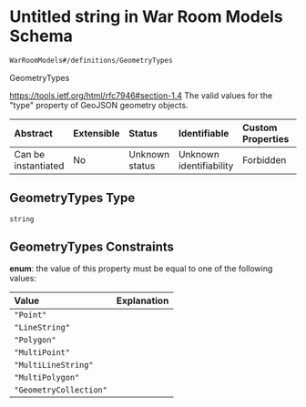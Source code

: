 # Untitled string in War Room Models Schema

```txt
WarRoomModels#/definitions/GeometryTypes
```

GeometryTypes

<https://tools.ietf.org/html/rfc7946#section-1.4> The valid values for the "type" property of GeoJSON geometry objects.

| Abstract            | Extensible | Status         | Identifiable            | Custom Properties | Additional Properties | Access Restrictions | Defined In                                                        |
| :------------------ | :--------- | :------------- | :---------------------- | :---------------- | :-------------------- | :------------------ | :---------------------------------------------------------------- |
| Can be instantiated | No         | Unknown status | Unknown identifiability | Forbidden         | Allowed               | none                | [models.schema.json\*](models.schema.json "open original schema") |

## GeometryTypes Type

`string`

## GeometryTypes Constraints

**enum**: the value of this property must be equal to one of the following values:

| Value                  | Explanation |
| :--------------------- | :---------- |
| `"Point"`              |             |
| `"LineString"`         |             |
| `"Polygon"`            |             |
| `"MultiPoint"`         |             |
| `"MultiLineString"`    |             |
| `"MultiPolygon"`       |             |
| `"GeometryCollection"` |             |
